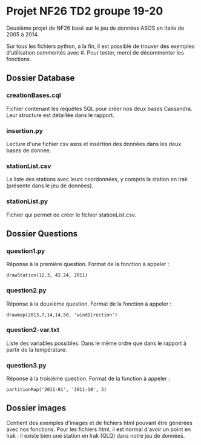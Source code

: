 # Projet NF26 TD2 groupe 19-20

Deuxième projet de NF26 basé sur le jeu de données ASOS en Italie de 2005 à 2014.

Sur tous les fichiers python, à la fin, il est possible de trouver des exemples d'utilisation commentés avec #.
Pour tester, merci de décommenter les fonctions.

## Dossier Database

### creationBases.cql

Fichier contenant les requêtes SQL pour créer nos deux bases Cassandra.
Leur structure est détaillée dans le rapport.

### insertion.py

Lecture d'une fichier csv asos et insértion des données dans les deux bases de donnée.

### stationList.csv

La liste des stations avec leurs coordonnées, y compris la station en Irak (présente dans le jeu de données).

### stationList.py

Fichier qui permet de créer le fichier stationList.csv.

## Dossier Questions

### question1.py

Réponse à la première question.
Format de la fonction à appeler :

```
drawStation(12.3, 42.24, 2011)
```

### question2.py

Réponse à la deuxième question.
Format de la fonction à appeler :

```
drawmap(2013,7,14,14,50, 'windDirection')
```

### question2-var.txt

Liste des variables possibles. 
Dans le même ordre que dans le rapport à partir de la température.

### question3.py

Réponse à la troisième question.
Format de la fonction à appeler :

```
partitionMap('2011-01', '2011-10', 3)
```

## Dossier images

Contient des exemples d'images et de fichiers html pouvant être générées avec nos fonctions.
Pour les fichiers html, il est normal d'avoir un point en Irak : il existe bien une station en Irak (QLQ) dans notre jeu de données.
